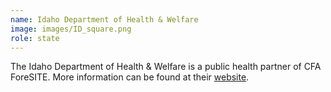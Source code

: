```yaml
---
name: Idaho Department of Health & Welfare
image: images/ID_square.png
role: state
---
```

The Idaho Department of Health & Welfare is a public health partner of CFA ForeSITE. More information can be found at their [website](https://healthandwelfare.idaho.gov/).

